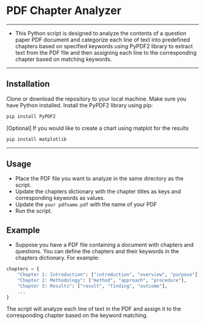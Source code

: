 # PDF Chapter Analyzer
---
- This Python script is designed to analyze the contents of a question paper PDF document and categorize each line of text into predefined chapters based on specified keywords using PyPDF2 library to extract text from the PDF file and then assigning each line to the corresponding chapter based on matching keywords.
---
## Installation
Clone or download the repository to your local machine.
Make sure you have Python installed.
Install the PyPDF2 library using pip:

```python
pip install PyPDF2
```

\[Optional] If you would like to create a chart using matplot for the results 
```python
pip install matplotlib
```

---
## Usage
- Place the PDF file you want to analyze in the same directory as the script.
- Update the chapters dictionary with the chapter titles as keys and corresponding keywords as values.
- Update the `your pdfname.pdf` with the name of your PDF
- Run the script.

## Example
- Suppose you have a PDF file containing a document with chapters and questions. You can define the chapters and their keywords in the chapters dictionary. For example:

```py
chapters = {
    "Chapter 1: Introduction": ["introduction", "overview", "purpose"],
    "Chapter 2: Methodology": ["method", "approach", "procedure"],
    "Chapter 3: Results": ["result", "finding", "outcome"],
    ...
}
```
The script will analyze each line of text in the PDF and assign it to the corresponding chapter based on the keyword matching.

